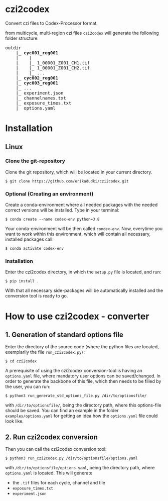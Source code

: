 # czi2codex
Convert czi files to Codex-Processor format.

from multicycle, multi-region czi files `czi2codex` will generate
the following folder structure:

<pre>
outdir
    |_ <b>cyc001_reg001</b>
    |    |
    |    |_ 1_00001_Z001_CH1.tif
    |    |_ 1_00001_Z001_CH2.tif
    |    |_ ...
    |_ <b>cyc002_reg001</b>
    |_ <b>cyc003_reg001</b> 
    |_ ...
    |_ experiment.json
    |_ channelnames.txt
    |_ exposure_times.txt
    |_ options.yaml
</pre>

# Installation 
## Linux
### Clone the git-repository
Clone the git repository, which will be located in your current directory. 
```buildoutcfg
$ git clone https://github.com/erikadudki/czi2codex.git
```
### Optional (Creating an environment) 
Create a conda-environment where all needed packages with the needed correct versions will be installed. 
Type in your terminal:
```buildoutcfg
$ conda create --name codex-env python=3.8
```
Your conda-environment will be then called `condex-env`.
Now, everytime you want to work within this environment, which will contain all necessary, 
installed packages call:
```buildoutcfg
$ conda activate codex-env
```
### Installation
Enter the czi2codex directory, in which the `setup.py` file is 
located, and run:
```
$ pip install .
```
With that all necessary side-packages will be automatically installed 
and the conversion tool is ready to go.
# How to use czi2codex - converter
## 1. Generation of standard options file
Enter the directory of the source code (where the python files are located, 
exemplarily the file `run_czi2codex.py`) :
```
$ cd czi2codex
```
A prerequisite of using the czi2codex conversion-tool is having an 
`options.yaml` file, where mandatory user options can be saved/changed. In order
to generate the backbone of this file, which then needs to be filled by the 
user, you can run:
```buildoutcfg
$ python3 run_generate_std_options_file.py /dir/to/optionsfile/
```
with `/dir/to/optionsfile/`, being the directory path, where this 
options-file should be saved. 
You can find an example in the folder `examples/options.yaml` 
for getting an idea how the `options.yaml` file could look like. 
## 2. Run czi2codex conversion
Then you can call the czi2codex conversion tool:
```buildoutcfg
$ python3 run_czi2codex.py /dir/to/optionsfile/options.yaml
```
with `/dir/to/optionsfile/options.yaml`, being the directory path, where 
`options.yaml` is located. 
This will generate 
- the `.tif` files for each cycle, channel and tile
- `exposure_times.txt`
- `experiment.json`

